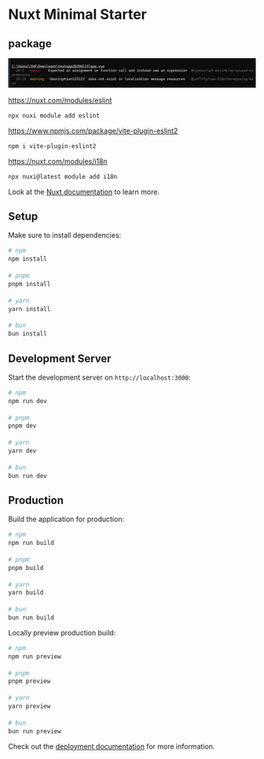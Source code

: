 # Nuxt Minimal Starter

## package

![example demo](./public/demo.png)

https://nuxt.com/modules/eslint
```bash
npx nuxi module add eslint
```

https://www.npmjs.com/package/vite-plugin-eslint2
```bash
npm i vite-plugin-eslint2
```

https://nuxt.com/modules/i18n
```bash
npx nuxi@latest module add i18n
```
Look at the [Nuxt documentation](https://nuxt.com/docs/getting-started/introduction) to learn more.

## Setup

Make sure to install dependencies:

```bash
# npm
npm install

# pnpm
pnpm install

# yarn
yarn install

# bun
bun install
```

## Development Server

Start the development server on `http://localhost:3000`:

```bash
# npm
npm run dev

# pnpm
pnpm dev

# yarn
yarn dev

# bun
bun run dev
```

## Production

Build the application for production:

```bash
# npm
npm run build

# pnpm
pnpm build

# yarn
yarn build

# bun
bun run build
```

Locally preview production build:

```bash
# npm
npm run preview

# pnpm
pnpm preview

# yarn
yarn preview

# bun
bun run preview
```

Check out the [deployment documentation](https://nuxt.com/docs/getting-started/deployment) for more information.
